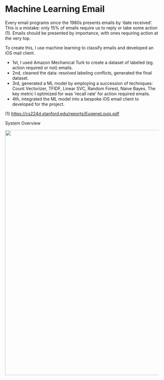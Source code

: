 # Machine Learning Email

Every email programs since the 1980s presents emails by ‘date received’. This is a mistake: only 15% of emails require us to reply or take some action (1). Emails should be presented by importance, with ones requiring action at the very top.

To create this, I use machine learning to classify emails and developed an iOS mail client. 

- 1st, I used Amazon Mechanical Turk to create a dataset of labeled (eg. action required or not) emails.
- 2nd, cleaned the data: resolved labeling conflicts, generated the final dataset.
- 3rd, generated a ML model by employing a succession of techniques: Count Vectorizer, TFIDF, Linear SVC, Random Forest, Naive Bayes. The key metric I optimized for was ‘recall rate’ for action required emails.
- 4th, integrated the ML model into a bespoke iOS email client to developed for the project.
 
(1) https://cs224d.stanford.edu/reports/EugeneLouis.pdf


System Overview

<img width="800" src="https://user-images.githubusercontent.com/13486833/30995352-709083ca-a46e-11e7-80b6-f69564af1658.jpeg">
